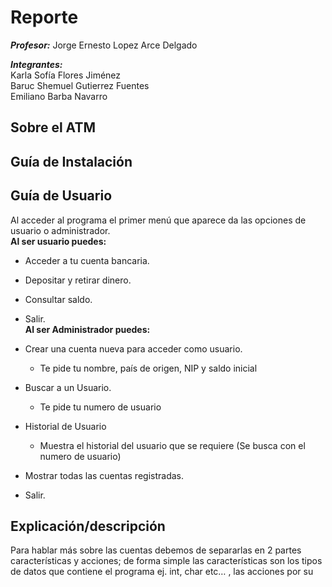 # **Reporte**

***Profesor:*** Jorge Ernesto Lopez Arce Delgado

***Integrantes:***  
Karla Sofía Flores Jiménez  
Baruc Shemuel Gutierrez Fuentes  
Emiliano Barba Navarro  


## Sobre el ATM


## **Guía de Instalación**

## **Guía de Usuario**  
Al acceder al programa el primer menú que aparece da las opciones de usuario o administrador.  
**Al ser usuario puedes:**   
- Acceder a tu cuenta bancaria.  
- Depositar y retirar dinero.  
- Consultar saldo.  
- Salir.  
**Al ser Administrador puedes:**  
- Crear una cuenta nueva para acceder como usuario.
    + Te pide tu nombre, país de origen, NIP y saldo inicial

- Buscar a un Usuario.
    + Te pide tu numero de usuario

- Historial de Usuario
    + Muestra el historial del usuario que se requiere (Se busca con el numero de usuario)

- Mostrar todas las cuentas registradas.
- Salir.

## **Explicación/descripción** 
Para hablar más sobre las cuentas debemos de separarlas en 2 partes características y acciones; de forma simple las características son los tipos de datos que contiene el programa ej. int, char etc… , las acciones por su 
